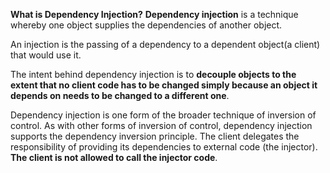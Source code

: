 **What is Dependency Injection?**
**Dependency injection** is a technique whereby one object supplies the dependencies of another object.

An injection is the passing of a dependency to a dependent object(a client) that would use it.

The intent behind dependency injection is to **decouple objects to the extent that no client code has to be changed simply because an object it depends on needs to be changed to a different one**.

Dependency injection is one form of the broader technique of inversion of control. As with other forms of inversion of control, dependency injection supports the dependency inversion principle. The client delegates the responsibility of providing its dependencies to external code (the injector). **The client is not allowed to call the injector code**.